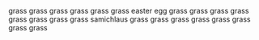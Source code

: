 grass
grass
grass
grass
grass
grass
easter egg
grass
grass
grass
grass
grass
grass
grass
grass
samichlaus
grass
grass
grass
grass
grass
grass
grass
grass
